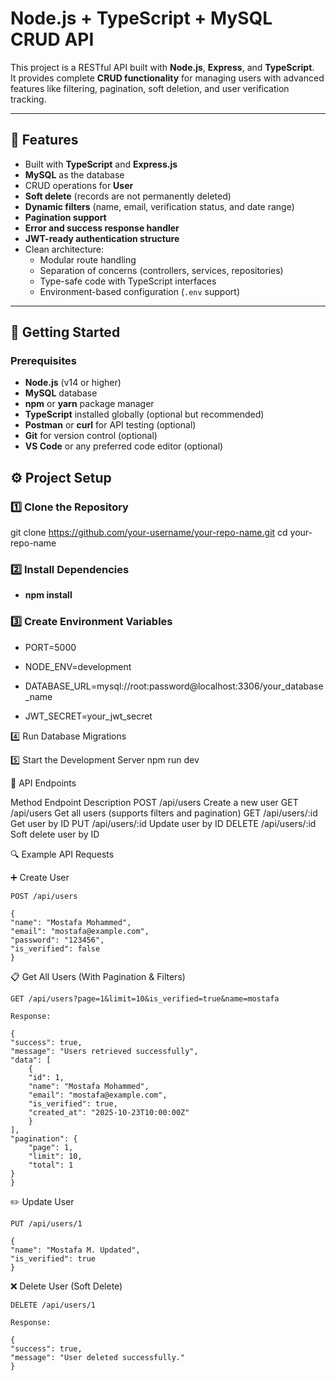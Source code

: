 # Node.js + TypeScript + MySQL CRUD API

This project is a RESTful API built with **Node.js**, **Express**, and **TypeScript**.  
It provides complete **CRUD functionality** for managing users with advanced features like filtering, pagination, soft deletion, and user verification tracking.

---

## 🧩 Features

- Built with **TypeScript** and **Express.js**
- **MySQL** as the database
- CRUD operations for **User**
- **Soft delete** (records are not permanently deleted)
- **Dynamic filters** (name, email, verification status, and date range)
- **Pagination support**
- **Error and success response handler**
- **JWT-ready authentication structure**
- Clean architecture:
  - Modular route handling
  - Separation of concerns (controllers, services, repositories)
  - Type-safe code with TypeScript interfaces
  - Environment-based configuration (`.env` support)
---
## 🚀 Getting Started

### Prerequisites

- **Node.js** (v14 or higher)
- **MySQL** database
- **npm** or **yarn** package manager
- **TypeScript** installed globally (optional but recommended)
- **Postman** or **curl** for API testing (optional)
- **Git** for version control (optional)
- **VS Code** or any preferred code editor (optional)


## ⚙️ Project Setup

### 1️⃣ Clone the Repository 

git clone https://github.com/your-username/your-repo-name.git
cd your-repo-name

### 2️⃣ Install Dependencies 

- **npm install**

### 3️⃣ Create Environment Variables

- PORT=5000
- NODE_ENV=development

- DATABASE_URL=mysql://root:password@localhost:3306/your_database_name

- JWT_SECRET=your_jwt_secret

4️⃣ Run Database Migrations


5️⃣ Start the Development Server
npm run dev


📡 API Endpoints

Method	Endpoint	    Description
POST	/api/users	    Create a new user
GET	    /api/users	    Get all users (supports filters and pagination)
GET	    /api/users/:id	Get user by ID
PUT	    /api/users/:id	Update user by ID
DELETE	/api/users/:id	Soft delete user by ID


🔍 Example API Requests

➕ Create User

    POST /api/users

    {
    "name": "Mostafa Mohammed",
    "email": "mostafa@example.com",
    "password": "123456",
    "is_verified": false
    }

📋 Get All Users (With Pagination & Filters)

    GET /api/users?page=1&limit=10&is_verified=true&name=mostafa

    Response:

    {
    "success": true,
    "message": "Users retrieved successfully",
    "data": [
        {
        "id": 1,
        "name": "Mostafa Mohammed",
        "email": "mostafa@example.com",
        "is_verified": true,
        "created_at": "2025-10-23T10:00:00Z"
        }
    ],
    "pagination": {
        "page": 1,
        "limit": 10,
        "total": 1
    }
    }

✏️ Update User

    PUT /api/users/1

    {
    "name": "Mostafa M. Updated",
    "is_verified": true
    }

❌ Delete User (Soft Delete)

    DELETE /api/users/1

    Response:

    {
    "success": true,
    "message": "User deleted successfully."
    }

